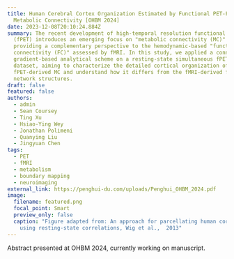 ```yaml
---
title: Human Cerebral Cortex Organization Estimated by Functional PET-FDG
  Metabolic Connectivity [OHBM 2024]
date: 2023-12-08T20:10:24.884Z
summary: The recent development of high-temporal resolution functional PET
  (fPET) introduces an emerging focus on "metabolic connectivity (MC)" ,
  providing a complementary perspective to the hemodynamic-based "functional
  connectivity (FC)" assessed by fMRI. In this study, we applied a connectivity
  gradient-based analytical scheme on a resting-state simultaneous fPET-fMRI
  dataset, aiming to characterize the detailed cortical organization of
  fPET-derived MC and understand how it differs from the fMRI-derived functional
  network structures.
draft: false
featured: false
authors:
  - admin
  - Sean Coursey
  - Ting Xu
  - Hsiao-Ying Wey
  - Jonathan Polimeni
  - Quanying Liu
  - Jingyuan Chen
tags:
  - PET
  - fMRI
  - metabolism
  - boundary mapping
  - neuroimaging
external_link: https://penghui-du.com/uploads/Penghui_OHBM_2024.pdf
image:
  filename: featured.png
  focal_point: Smart
  preview_only: false
  caption: "Figure adapted from: An approach for parcellating human cortical areas
    using resting-state correlations, Wig et al.,  2013"
---
```

Abstract presented at OHBM 2024, currently working on manuscript.